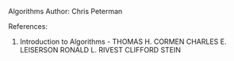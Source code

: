 Algorithms
Author: Chris Peterman

References: 
1. Introduction to Algorithms - THOMAS H. CORMEN CHARLES E. LEISERSON RONALD L. RIVEST CLIFFORD STEIN